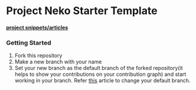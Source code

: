 # Project Neko Starter Template

#### [project snippets/articles](https://github.com/konoha-developers/project-snippets/blob/main/projects/01-project-neko/README.md)

### Getting Started

1) Fork this repository 
2) Make a new branch with your name
3) Set your new branch as the default branch of the forked repository(it helps to show your contributions on your contribution graph) and start working in your branch. Refer [this](https://docs.github.com/en/repositories/configuring-branches-and-merges-in-your-repository/managing-branches-in-your-repository/changing-the-default-branch) article to change your default branch.
